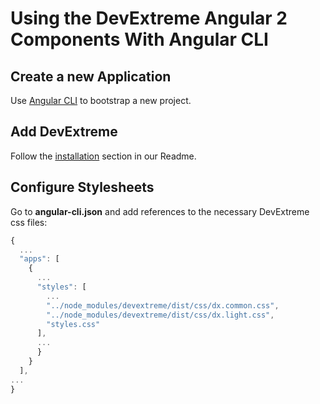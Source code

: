 # Using the DevExtreme Angular 2 Components With Angular CLI

## Create a new Application ##

Use [Angular CLI](https://cli.angular.io/) to bootstrap a new project.

## Add DevExtreme ##

Follow the [installation](https://github.com/DevExpress/devextreme-angular#installation) section in our Readme.

## <a name="configuration"></a>Configure Stylesheets ##

Go to **angular-cli.json** and add references to the necessary DevExtreme css files:

```js
{ 
  ... 
  "apps": [ 
    { 
      ... 
      "styles": [ 
        ...
        "../node_modules/devextreme/dist/css/dx.common.css", 
        "../node_modules/devextreme/dist/css/dx.light.css", 
        "styles.css" 
      ], 
      ... 
      } 
    } 
  ], 
... 
} 
```

